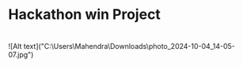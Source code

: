 <h1> Hackathon win Project </h1>
<h1></h1>
![Alt text]("C:\Users\Mahendra\Downloads\photo_2024-10-04_14-05-07.jpg")

